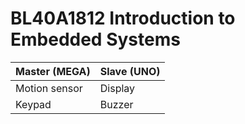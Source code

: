 # BL40A1812 Introduction to Embedded Systems

| Master (MEGA)  | Slave (UNO) |
| ------------  | ------------ |
| Motion sensor | Display      |
| Keypad        | Buzzer       |


